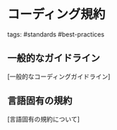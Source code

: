 # コーディング規約

tags: #standards #best-practices

## 一般的なガイドライン

[一般的なコーディングガイドライン]

## 言語固有の規約

[言語固有の規約について]